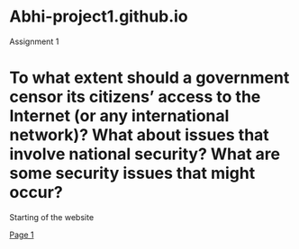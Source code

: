# Abhi-project1.github.io
<html>
<head> Assignment 1
</head>
<body>
    <h1>To what extent should a government censor its citizens’ access to the Internet (or any international network)? What about issues that involve national security? What are some security issues that might occur?</h1>
    <p>Starting of the website</p>
    <a href="./file:///C:/Users/abhi4/OneDrive/Desktop/Page1.html">Page 1</a>
</body>
</html>
